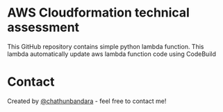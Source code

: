 # AWS Cloudformation technical assessment

This GitHub repository contains simple python lambda function. This lambda automatically update aws lambda function code using CodeBuild
 <br />  
    
# Contact
Created by [@chathunbandara](https://www.chathunz.com/) - feel free to contact me!





